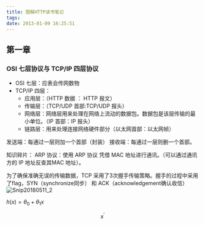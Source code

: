 ```yaml
---
title: 图解HTTP读书笔记
tags: 
date: 2013-01-09 16:25:51
---
```

## 第一章
### OSI 七层协议与 TCP/IP 四层协议

* OSI 七层：应表会传网数物
* TCP/IP 四层：
  * 应用层：（HTTP 数据 ： HTTP 报文）
  * 传输层：（TCP/UDP 首部:TCP/UDP 报头）
  * 网络层：网络层用来处理在网络上流动的数据包。数据包是该层传输的最小单位。（IP 首部：IP 报头）
  * 链路层：用来处理连接网络硬件部分（以太网首部：以太网帧）
  
发送端：每通过一层则加一个首部（封装）
接收端：每通过一层则删一个首部。

知识碎片：
ARP 协议：使用 ARP 协议 凭借 MAC 地址进行通讯。（可以通过通讯方的 IP 地址反查其MAC 地址）。

为了确保准确无误的传输数据，TCP 采用了3次握手传输策略。握手的过程中采用了flag，SYN（synchronize同步） 和 ACK（acknowledgement确认收信）
![Snip20180511_2](http://p8e50ub7d.bkt.clouddn.com/Snip20180511_2.png)


$h(x) = \theta_0 + \theta_1 x$

$$
x^\prime
$$

